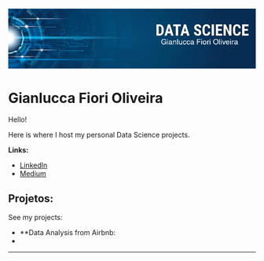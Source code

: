 
<p align="center">
  <img src="banner-gian.png" >
</p>

# Gianlucca Fiori Oliveira
Hello!

Here is where I host my personal Data Science projects. 



**Links:**
* [LinkedIn](https://bit.ly/3iUpVXY)
* [Medium](https://www.medium.com)


## Projetos:
See my projects:

* **Data Analysis from Airbnb: 
*

---




